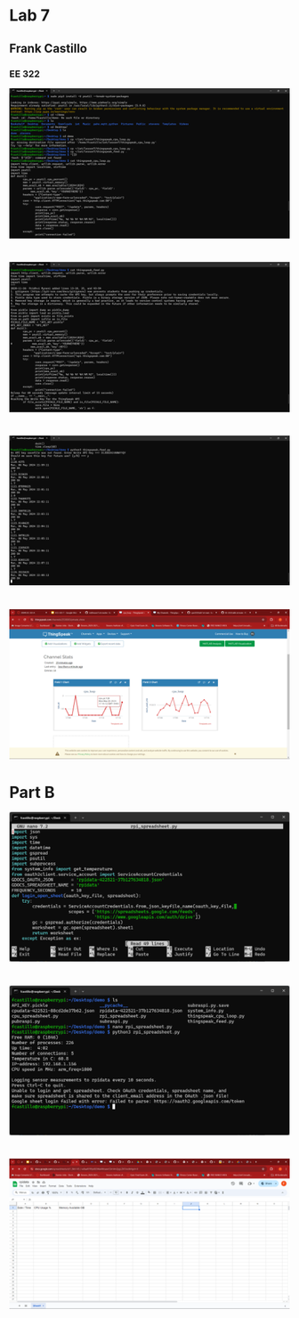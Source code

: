 # Lab 7
## Frank Castillo
### EE 322

![alt text](Lab7CommandLine(1).png)
#
![alt text](Lab7CommandLine(2).png)
#
![alt text](Lab7CommandLine(3).png)
#
![alt text](Lab7CommandLine(4).png)
# Part B
![alt text](Lab7CommandLine(5).png)
#
![alt text](Lab7CommandLine(6).png)
#
![alt text](Lab7CommandLine(7).png)
